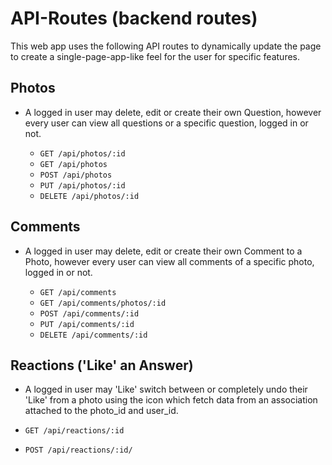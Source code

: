 # API-Routes (backend routes)

This web app uses the following API routes to dynamically update the page to create a single-page-app-like feel for the user for specific features.

## Photos

- A logged in user may delete, edit or create their own Question, however every user can view all questions or a specific question, logged in or not.

  - `GET /api/photos/:id`
  - `GET /api/photos`
  - `POST /api/photos`
  - `PUT /api/photos/:id`
  - `DELETE /api/photos/:id`

## Comments

- A logged in user may delete, edit or create their own Comment to a Photo, however every user can view all comments of a specific photo, logged in or not.

  - `GET /api/comments`
  - `GET /api/comments/photos/:id`
  - `POST /api/comments/:id`
  - `PUT /api/comments/:id`
  - `DELETE /api/comments/:id`

## Reactions ('Like' an Answer)

- A logged in user may 'Like' switch between or completely undo their 'Like' from a photo using the icon which fetch data from an association attached to the photo_id and user_id.

- `GET /api/reactions/:id`
- `POST /api/reactions/:id/`


<!-- ## Bonus - Followers

- A logged in user can follow another user

  - `GET /api/followers/:id`
  - `POST /api/followers/:id`

<!-- ## Bonus - AWS

- Store photos with AWS

 
